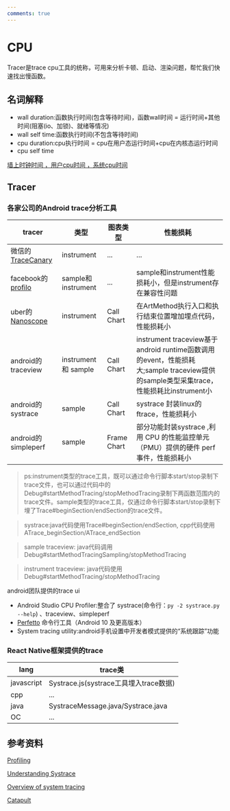 ```yaml
---
comments: true
---
```


# CPU

Tracer是trace cpu工具的统称，可用来分析卡顿、启动、渲染问题，帮忙我们快速找出慢函数。

## 名词解释

- wall duration:函数执行时间(包含等待时间)，函数wall时间 = 运行时间+其他时间(阻塞(io、加锁)、就绪等情况)
- wall self time:函数执行时间(不包含等待时间)
- cpu duration:cpu执行时间 = cpu在用户态运行时间+cpu在内核态运行时间
- cpu self time

[墙上时钟时间 ，用户cpu时间 ，系统cpu时间](https://www.cnblogs.com/vinozly/p/5078755.html)

## Tracer

### 各家公司的Android trace分析工具

| tracer  |类型|图表类型|性能损耗
| --- | --- |--- | ---|
|  微信的[TraceCanary](https://github.com/Tencent/matrix/wiki/Matrix-Android-TraceCanary) | instrument|...|...|
| facebook的[profilo](https://github.com/facebookincubator/profilo) |  sample和instrument|...|sample和instrument性能损耗小，但是instrument存在兼容性问题
|uber的[Nanoscope](https://github.com/uber/nanoscope)|instrument|Call Chart|在ArtMethod执行入口和执行结束位置增加埋点代码，性能损耗小
| android的traceview | instrument 和 sample|Call Chart|instrument traceview基于android runtime函数调用的event，性能损耗大;sample  traceview提供的sample类型采集trace，性能损耗比instrument小
| android的systrace |sample|Call Chart|systrace 封装linux的ftrace，性能损耗小
| android的simpleperf|sample|Frame Chart|部分功能封装systrace ,利用 CPU 的性能监控单元（PMU）提供的硬件 perf 事件，性能损耗小

> ps:instrument类型的trace工具，既可以通过命令行脚本start/stop录制下trace文件，也可以通过代码中的Debug#startMethodTracing/stopMethodTracing录制下两函数范围内的trace文件。sample类型的trace工具，仅通过命令行脚本start/stop录制下埋了Trace#beginSection/endSection的trace文件。

> systrace:java代码使用Trace#beginSection/endSection, cpp代码使用ATrace_beginSection/ATrace_endSection 

> sample traceview: java代码调用Debug#startMethodTracingSampling/stopMethodTracing

> instrument traceview: java代码使用Debug#startMethodTracing/stopMethodTracing

android团队提供的trace ui

- Android Studio CPU Profiler:整合了 systrace(命令行：`py -2 systrace.py --help`) 、traceview、simpleperf
- [Perfetto](https://perfetto.dev/docs/) 命令行工具（Android 10 及更高版本）
- System tracing utility:android手机设置中开发者模式提供的“系统跟踪”功能


### React Native框架提供的trace

| lang  |trace类  |
| --- | --- |
|  javascript | Systrace.js(systrace工具埋入trace数据)
| cpp | ... 
|java|SystraceMessage.java/Systrace.java
|OC|...

## 参考资料
[Profiling](https://reactnative.dev/docs/profiling)

[Understanding Systrace](https://source.android.com/docs/core/tests/debug/systrace)

[Overview of system tracing](https://developer.android.com/topic/performance/tracing/)

[Catapult](https://chromium.googlesource.com/catapult/+/HEAD/README.md)

